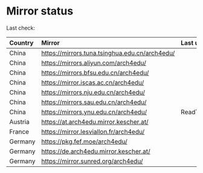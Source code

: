 <script src="./time.js"></script>
# Mirror status
Last check: <script type="text/javascript">localize(1696972532.4701638);</script>

|Country|Mirror|Last update|
|:------|:-----|:----------|
|China|https://mirrors.tuna.tsinghua.edu.cn/arch4edu/|<script type="text/javascript">localize(1696963053);</script>|
|China|https://mirrors.aliyun.com/arch4edu/|<script type="text/javascript">localize(1696919515);</script>|
|China|https://mirrors.bfsu.edu.cn/arch4edu/|<script type="text/javascript">localize(1696963053);</script>|
|China|https://mirror.iscas.ac.cn/arch4edu/|<script type="text/javascript">localize(1696919515);</script>|
|China|https://mirrors.nju.edu.cn/arch4edu/|<script type="text/javascript">localize(1696876433);</script>|
|China|https://mirrors.sau.edu.cn/arch4edu/|<script type="text/javascript">localize(1696919515);</script>|
|China|https://mirrors.ynu.edu.cn/arch4edu/|ReadTimeout|
|Austria|https://at.arch4edu.mirror.kescher.at/|<script type="text/javascript">localize(1696963053);</script>|
|France|https://mirror.lesviallon.fr/arch4edu/|<script type="text/javascript">localize(1696919515);</script>|
|Germany|https://pkg.fef.moe/arch4edu/|<script type="text/javascript">localize(1696963053);</script>|
|Germany|https://de.arch4edu.mirror.kescher.at/|<script type="text/javascript">localize(1696963053);</script>|
|Germany|https://mirror.sunred.org/arch4edu/|<script type="text/javascript">localize(1696963053);</script>|

<script src="./tablefilter/tablefilter.js"></script>
<script src="./table.js"></script>